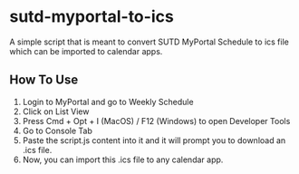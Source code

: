 # sutd-myportal-to-ics

A simple script that is meant to convert SUTD MyPortal Schedule to ics file which can be imported to calendar apps.


## How To Use

1. Login to MyPortal and go to Weekly Schedule
2. Click on List View
3. Press Cmd + Opt + I (MacOS) / F12 (Windows) to open Developer Tools
4. Go to Console Tab
5. Paste the script.js content into it and it will prompt you to download an .ics file.
6. Now, you can import this .ics file to any calendar app.
